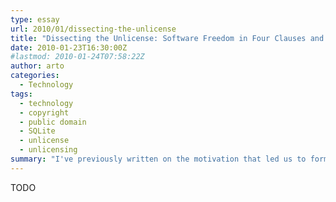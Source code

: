 ```yaml
---
type: essay
url: 2010/01/dissecting-the-unlicense
title: "Dissecting the Unlicense: Software Freedom in Four Clauses and a Link"
date: 2010-01-23T16:30:00Z
#lastmod: 2010-01-24T07:58:22Z
author: arto
categories:
  - Technology
tags:
  - technology
  - copyright
  - public domain
  - SQLite
  - unlicense
  - unlicensing
summary: "I've previously written on the motivation that led us to formulate the Unlicense, a template for dedicating your software to the public domain. Today, I will elucidate the rationale for and the provenance of each of the four brief paragraphs (plus footer) that constitute the Unlicense."
---
```


TODO
